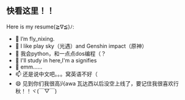 <!DOCTYPE html>
<h2>快看这里！！</h2>

Here is my resume(≧∇≦)ﾉ:

- 🔭 I’m fly_nixing.
- 🌱 I like play sky（光遇）and Genshin impact（原神）
- 👯 我会python，和一点点dos编程（？
- 🤔 I'll study in here,I'm a signifies
- 💬 emm……
- 📫 还是说中文吧。。。窝英语不好（
- 😄 见到你们我很高兴awa
瓦达西以后没空上线了，要记住我很喜欢行秋！！ヾ(￣▽￣)
